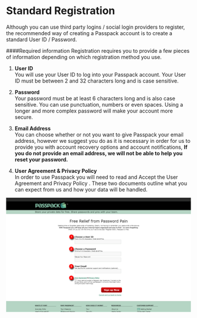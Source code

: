 # Standard Registration

Although you can use third party logins / social login providers to register, the recommended way of creating a Passpack account is to create a standard User ID / Password.

####Required information
Registration requires you to provide a few pieces of information depending on which registration method you use. 


1. **User ID**<br/>You will use your User ID to log into your Passpack account. Your User ID must be between 2 and 32 characters long and is case sensitive.

2. **Password**<br/>Your password must be at least 6 characters long and is also case sensitive. You can use punctuation, numbers or even spaces. Using a longer and more complex password will make your account more secure.

3. **Email Address**<br/>You can choose whether or not you want to give Passpack your email address, however we suggest you do as it is necessary in order for us to provide you with account recovery options and account notifications, **If you do not provide an email address, we will not be able to help you reset your password.**

4. **User Agreement & Privacy Policy**<br/>In order to use Passpack you will need to read and Accept the User Agreement and Privacy Policy . These two documents outline what you can expect from us and how your data will be handled.




![](/assets/login-dialog.png)






